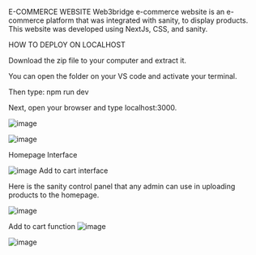 E-COMMERCE WEBSITE 
Web3bridge e-commerce website is an e-commerce platform that was integrated with sanity, to display products.
This website was developed using NextJs, CSS, and sanity.

HOW TO DEPLOY ON LOCALHOST

Download the zip file to your computer and extract it.

You can open the folder on your VS code and activate your terminal.

Then type: npm run dev

Next, open your browser and type localhost:3000. 



![image](https://github.com/Jonsnow-olah/web3bridge-e-commerce/assets/66273186/b1e37348-d99d-48d1-aae6-7b5995a20f34)

![image](https://github.com/Jonsnow-olah/web3bridge-e-commerce/assets/66273186/28f6b7dc-ec98-46ca-b79d-7a4262afc6d6)

Homepage Interface

![image](https://github.com/Jonsnow-olah/web3bridge-e-commerce/assets/66273186/2ad37fd5-93fd-43b5-ba6c-e1a4d02812ca)
Add to cart interface

Here is the sanity control panel that any admin can use in uploading products to the homepage.

![image](https://github.com/Jonsnow-olah/web3bridge-e-commerce/assets/66273186/543d9c8e-2d66-4d0d-987b-16363dcdf0f0)

Add to cart function
![image](https://github.com/Jonsnow-olah/web3bridge-e-commerce/assets/66273186/ec41c385-25ae-4b7b-a58f-afed07bc3437)

![image](https://github.com/Jonsnow-olah/web3bridge-e-commerce/assets/66273186/bdb0a17e-c996-413e-be8f-e801c517323d)


